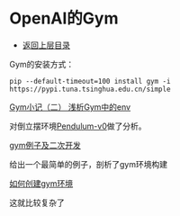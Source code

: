 # OpenAI的Gym

* [返回上层目录](../simulation-platform.md)



Gym的安装方式：

```shell
pip --default-timeout=100 install gym -i https://pypi.tuna.tsinghua.edu.cn/simple
```





[Gym小记（二） 浅析Gym中的env](https://blog.csdn.net/u013745804/article/details/78397106)

对倒立摆环境[Pendulum-v0](https://github.com/openai/gym/blob/master/gym/envs/classic_control/pendulum.py)做了分析。

[gym例子及二次开发](https://zhuanlan.zhihu.com/p/462248870)

给出一个最简单的例子，剖析了gym环境构建

[如何创建gym环境](https://blog.csdn.net/stanleyrain/article/details/127880978)

这就比较复杂了